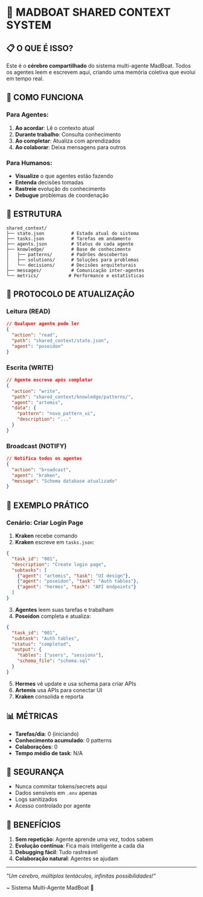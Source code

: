 # 🌊 MADBOAT SHARED CONTEXT SYSTEM

## 📋 O QUE É ISSO?

Este é o **cérebro compartilhado** do sistema multi-agente MadBoat. Todos os agentes leem e escrevem aqui, criando uma memória coletiva que evolui em tempo real.

## 🧠 COMO FUNCIONA

### Para Agentes:
1. **Ao acordar**: Lê o contexto atual
2. **Durante trabalho**: Consulta conhecimento
3. **Ao completar**: Atualiza com aprendizados
4. **Ao colaborar**: Deixa mensagens para outros

### Para Humanos:
- **Visualize** o que agentes estão fazendo
- **Entenda** decisões tomadas
- **Rastreie** evolução do conhecimento
- **Debugue** problemas de coordenação

## 📁 ESTRUTURA

```
shared_context/
├── state.json          # Estado atual do sistema
├── tasks.json          # Tarefas em andamento
├── agents.json         # Status de cada agente
├── knowledge/          # Base de conhecimento
│   ├── patterns/       # Padrões descobertos
│   ├── solutions/      # Soluções para problemas
│   └── decisions/      # Decisões arquiteturais
├── messages/           # Comunicação inter-agentes
└── metrics/           # Performance e estatísticas
```

## 🔄 PROTOCOLO DE ATUALIZAÇÃO

### Leitura (READ)
```json
// Qualquer agente pode ler
{
  "action": "read",
  "path": "shared_context/state.json",
  "agent": "poseidon"
}
```

### Escrita (WRITE)
```json
// Agente escreve após completar
{
  "action": "write",
  "path": "shared_context/knowledge/patterns/",
  "agent": "artemis",
  "data": {
    "pattern": "novo_pattern_ui",
    "description": "..."
  }
}
```

### Broadcast (NOTIFY)
```json
// Notifica todos os agentes
{
  "action": "broadcast",
  "agent": "kraken",
  "message": "Schema database atualizado"
}
```

## 🚀 EXEMPLO PRÁTICO

### Cenário: Criar Login Page

1. **Kraken** recebe comando
2. **Kraken** escreve em `tasks.json`:
```json
{
  "task_id": "001",
  "description": "Create login page",
  "subtasks": [
    {"agent": "artemis", "task": "UI design"},
    {"agent": "poseidon", "task": "Auth tables"},
    {"agent": "hermes", "task": "API endpoints"}
  ]
}
```

3. **Agentes** leem suas tarefas e trabalham
4. **Poseidon** completa e atualiza:
```json
{
  "task_id": "001",
  "subtask": "Auth tables",
  "status": "completed",
  "output": {
    "tables": ["users", "sessions"],
    "schema_file": "schema.sql"
  }
}
```

5. **Hermes** vê update e usa schema para criar APIs
6. **Artemis** usa APIs para conectar UI
7. **Kraken** consolida e reporta

## 📊 MÉTRICAS

- **Tarefas/dia**: 0 (iniciando)
- **Conhecimento acumulado**: 0 patterns
- **Colaborações**: 0
- **Tempo médio de task**: N/A

## 🔐 SEGURANÇA

- Nunca commitar tokens/secrets aqui
- Dados sensíveis em `.env` apenas
- Logs sanitizados
- Acesso controlado por agente

## 🎯 BENEFÍCIOS

1. **Sem repetição**: Agente aprende uma vez, todos sabem
2. **Evolução contínua**: Fica mais inteligente a cada dia
3. **Debugging fácil**: Tudo rastreável
4. **Colaboração natural**: Agentes se ajudam

---

*"Um cérebro, múltiplos tentáculos, infinitas possibilidades!"*

~ Sistema Multi-Agente MadBoat 🌊